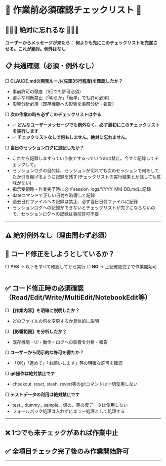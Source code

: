 # 🚨 作業前必須確認チェックリスト 🚨

## 🔴🔴🔴 絶対に忘れるな 🔴🔴🔴

**ユーザーからメッセージが来たら：**
**何よりも先にこのチェックリストを完遂させる。これが絶対。例外はなし**


## 📋 共通確認（必須・例外なし）

□ **CLAUDE.mdの開発ルール(先頭35行程度)を確認したか？**
  - 事前許可の徹底（1行でも許可必須）
  - 勝手な判断禁止（「明らか」「簡単」でも許可必須）
  - 影響分析必須（既存機能への影響を事前分析・報告）

□ **次の作業の時も必ずこのチェックリストはやる**
  - ✅ **どんなユーザーメッセージでも例外なく、必ず最初にこのチェックリストを実行します**
  - ✅ **チェックリストなしで何もしません。絶対に忘れません。**

□ **当日のセッションログに追記したか？**
  - これから記録しますっていう後でするっていうのは禁止。今すぐ記録してチェックして。
  - セッションログの目的は、セッションが切れても次のセッションで何をしてたか引き継げるように記録を残す(チェックリストの実行結果とか残しても意味がない)
  - 指示受領時・作業完了時に必ずsession_logs/YYYY-MM-DD.mdに記録
  - dateコマンドで正しい日付を取得して記録
  - 過去日付ファイルへの記録は禁止、必ず当日日付ファイルに記録
  - セッションログへの記録ができないとチェックリストが完了にならないので、セッションログへの記録は事前許可不要

---

## ⚠️ 絶対例外なし（理由問わず必須）
## 🔧 コード修正をしようとしているか？

□ **YES** → 以下をすべて確認してから実行
□ **NO** → 上記確認完了で作業開始可

---

## ✅ コード修正時の必須確認（Read/Edit/Write/MultiEdit/NotebookEdit等）

□ **【作業内容】を明確に説明したか？**
  - どのファイルの何を変更するか具体的に説明

□ **【影響範囲】を分析したか？**
  - 既存機能・UI・動作・ログへの影響を分析・報告

□ **ユーザーから明示的な許可を得たか？**
  - 「OK」「進めて」「お願いします」等の明確な許可を確認

□ **git操作は絶対禁止です**
  - checkout, reset, stash, revert等のgitコマンドは一切使用しない

□ **テストデータの利用は絶対禁止です**
  - test_, dummy_, sample_, 仮の、等の仮データは使用しない
  - フォールバック処理は入れずにエラー処理として処理する

---

## ❌ 1つでも未チェックがあれば作業中止
## ✅ 全項目チェック完了後のみ作業開始許可

---